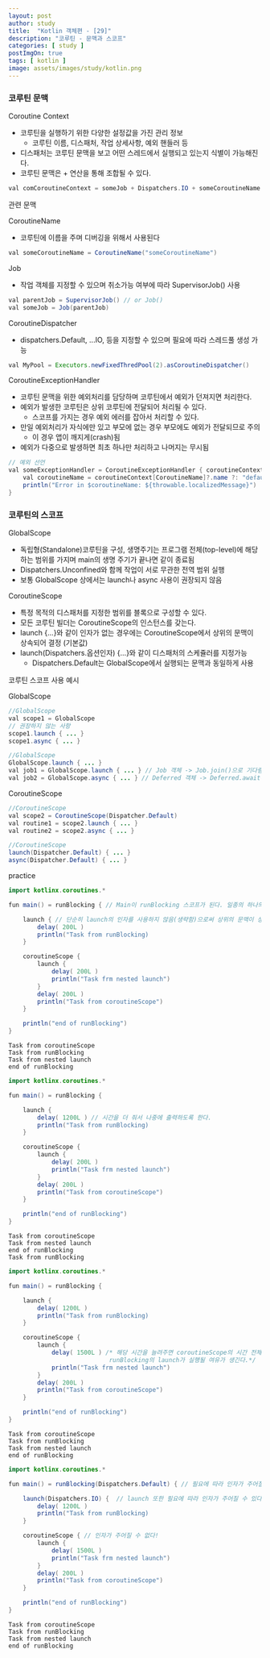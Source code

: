 ```yaml
---
layout: post
author: study
title:  "Kotlin 객체편 - [29]"
description: "코루틴 - 문맥과 스코프"
categories: [ study ]
postImgOn: true
tags: [ kotlin ]
image: assets/images/study/kotlin.png
---
```


### 코루틴 문맥

Coroutine Context
- 코루틴을 실행하기 위한 다양한 설정값을 가진 관리 정보
    - 코루틴 이름, 디스패처, 작업 상세사항, 예외 핸들러 등
- 디스패처는 코루틴 문맥을 보고 어떤 스레드에서 실행되고 있는지 식별이 가능해진다.
- 코루틴 문맥은 + 연산을 통해 조합될 수 있다.

```java
val comCoroutineContext = someJob + Dispatchers.IO + someCoroutineName + someExceptionHandler
```

 
관련 문맥

CoroutineName
- 코루틴에 이름을 주며 디버깅을 위해서 사용된다
```java
val someCoroutineName = CoroutineName("someCoroutineName")
```

Job
- 작업 객체를 지정할 수 있으며 취소가능 여부에 따라 SupervisorJob() 사용
```java
val parentJob = SupervisorJob() // or Job()
val someJob = Job(parentJob)
```


CoroutineDispatcher
- dispatchers.Default, ...IO, 등을 지정할 수 있으며 필요에 따라 스레드풀 생성 가능
```java
val MyPool = Executors.newFixedThredPool(2).asCoroutineDispatcher()
```

CoroutineExceptionHandler
- 코루틴 문맥을 위한 예외처리를 담당하며 코루틴에서 예외가 던져지면 처리한다.
- 예외가 발생한 코루틴은 상위 코루틴에 전달되어 처리될 수 있다.
    - 스코프를 가지는 경우 예외 에러를 잡아서 처리할 수 있다.
- 만일 예외처리가 자식에만 있고 부모에 없는 경우 부모에도 예외가 전달되므로 주의
    - 이 경우 앱이 깨지게(crash)됨
- 예외가 다중으로 발생하면 최초 하나만 처리하고 나머지는 무시됨

```java
// 예외 선언
val someExceptionHandler = CoroutineExceptionHandler { coroutineContext, throwable -> 
    val coroutineName = coroutineContext[CoroutineName]?.name ?: "default coroutine name"
    println("Error in $coroutineName: ${throwable.localizedMessage}")
}
```


### 코루틴의 스코프

GlobalScope
- 독립형(Standalone)코루틴을 구성, 생명주기는 프로그램 전체(top-level)에 해당하는 범위를 가지며 main의 생명 주기가 끝나면 같이 종료됨
- Dispatchers.Unconfined와 함께 작업이 서로 무관한 전역 범위 실행
- 보통 GlobalScope 상에서는 launch나 async 사용이 권장되지 않음

CoroutineScope
- 특정 목적의 디스패처를 지정한 범위를 블록으로 구성할 수 있다.
- 모든 코루틴 빌더는 CoroutineScope의 인스턴스를 갖는다.
- launch {...}와 같이 인자가 없는 경우에는 CoroutineScope에서 상위의 문맥이 상속되어 결정 (기본값)
- launch(Dispatchers.옵션인자) {...}와 같이 디스패처의 스케쥴러를 지정가능
    - Dispatchers.Default는 GlobalScope에서 실행되는 문맥과 동일하게 사용


코루틴 스코프 사용 예시

GlobalScope
```java
//GlobalScope
val scope1 = GlobalScope
// 권장하지 않는 사항
scope1.launch { ... } 
scope1.async { ... }
```
```java
//GlobalScope
GlobalScope.launch { ... }
val job1 = GlobalScope.launch { ... } // Job 객체 -> Job.join()으로 기다림
val job2 = GlobalScope.async { ... } // Deferred 객체 -> Deferred.await()으로 기다림(결과 반환)
```

CoroutineScope
```java
//CoroutineScope
val scope2 = CoroutineScope(Dispatcher.Default)
val routine1 = scope2.launch { ... }
val routine2 = scope2.async { ... }
```
```java
//CoroutineScope
launch(Dispatcher.Default) { ... } 
async(Dispatcher.Default) { ... } 
```


practice
```java
import kotlinx.coroutines.*

fun main() = runBlocking { // Main이 runBlocking 스코프가 된다. 일종의 하나의 코루틴 스코프 

    launch { // 단순히 launch의 인자를 사용하지 않음(생략함)으로써 상위의 문맥이 상속되게 한다.
        delay( 200L )
        println("Task from runBlocking)
    }

    coroutineScope {
        launch {
            delay( 200L )
            println("Task frm nested launch")
        }
        delay( 200L )
        println("Task from coroutineScope")
    }

    println("end of runBlocking")
}
```
```
Task from coroutineScope
Task from runBlocking
Task from nested launch
end of runBlocking
```

```java
import kotlinx.coroutines.*

fun main() = runBlocking { 

    launch { 
        delay( 1200L ) // 시간을 더 줘서 나중에 출력하도록 한다.
        println("Task from runBlocking)
    }

    coroutineScope {
        launch {
            delay( 200L )
            println("Task frm nested launch")
        }
        delay( 200L )
        println("Task from coroutineScope")
    }

    println("end of runBlocking")
}
```
```
Task from coroutineScope
Task from nested launch
end of runBlocking
Task from runBlocking 
```

```java
import kotlinx.coroutines.*

fun main() = runBlocking { 

    launch { 
        delay( 1200L ) 
        println("Task from runBlocking)
    }

    coroutineScope {
        launch {
            delay( 1500L ) /* 해당 시간을 늘려주면 coroutineScope의 시간 전체가 증가하므로
                            runBlocking의 launch가 실행될 여유가 생긴다.*/
            println("Task frm nested launch")
        }
        delay( 200L )
        println("Task from coroutineScope")
    }

    println("end of runBlocking")
}
```
```
Task from coroutineScope
Task from runBlocking
Task from nested launch
end of runBlocking
```

```java
import kotlinx.coroutines.*

fun main() = runBlocking(Dispatchers.Default) { // 필요에 따라 인자가 주어질 수 있다.

    launch(Dispatchers.IO) {  // launch 또한 필요에 따라 인자가 주어질 수 있다.
        delay( 1200L ) 
        println("Task from runBlocking)
    }

    coroutineScope { // 인자가 주어질 수 없다!
        launch {
            delay( 1500L )
            println("Task frm nested launch")
        }
        delay( 200L )
        println("Task from coroutineScope")
    }

    println("end of runBlocking")
}
```
```
Task from coroutineScope
Task from runBlocking
Task from nested launch
end of runBlocking
```